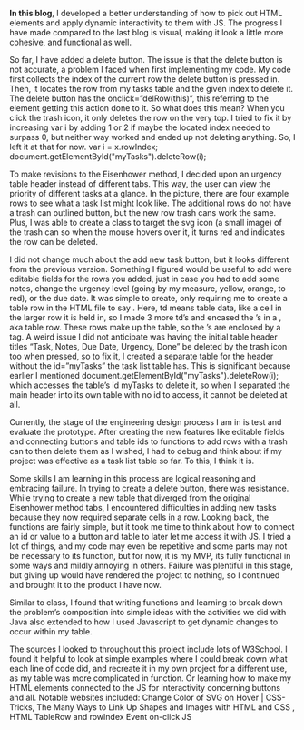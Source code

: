 
**In this blog**, I developed a better understanding of how to pick out HTML elements and apply dynamic interactivity to them with JS. The progress I have made compared to the last blog is visual, making it look a little more cohesive, and functional as well.

So far, I have added a delete button. The issue is that the delete button is not accurate, a problem I faced when first implementing my code. My code first collects the index of the current row the delete button is pressed in. Then, it locates the row from my tasks table and the given index to delete it. The delete button has the onclick=”delRow(this)”, this referring to the element getting this action done to it. So what does this mean? When you click the trash icon, it only deletes the row on the very top. I tried to fix it by increasing var i by adding 1 or 2 if maybe the located index needed to surpass 0, but neither way worked and ended up not deleting anything. So, I left it at that for now.
 var i = x.rowIndex;
  document.getElementById("myTasks").deleteRow(i);

To make revisions to the Eisenhower method, I decided upon an urgency table header instead of different tabs. This way, the user can view the priority of different tasks at a glance.
In the picture, there are four example rows to see what a task list might look like. The additional rows do not have a trash can outlined button, but the new row trash cans work the same. Plus, I was able to create a class to target the svg icon (a small image) of the trash can so when the mouse hovers over it, it turns red and indicates the row can be deleted.  

I did not change much about the add new task button, but it looks different from the previous version. Something I figured would be useful to add were editable fields for the rows you added, just in case you had to add some notes, change the urgency level (going by my measure, yellow, orange, to red), or the due date. It was simple to create, only requiring me to create a table row in the HTML file to say  <td contenteditable='true'></td>. Here, td means table data, like a cell in the larger row it is held in, so I made 3 more td’s and encased the <td>’s in a <tr>, aka table row. These rows make up the table, so the <tr>’s are enclosed by a <table> tag. A weird issue I did not anticipate was having the initial table header titles “Task, Notes, Due Date, Urgency, Done” be deleted by the trash icon too when pressed, so to fix it, I created a separate table for the header without the id=”myTasks” the task list table has. This is significant because earlier I mentioned   document.getElementById("myTasks").deleteRow(i); which accesses the table’s id myTasks to delete it, so when I separated the main header into its own table with no id to access, it cannot be deleted at all.

Currently, the stage of the engineering design process I am in is test and evaluate the prototype. After creating the new features like editable fields and connecting buttons and table ids to functions to add rows with a trash can to then delete them as I wished, I had to debug and think about if my project was effective as a task list table so far. To this, I think it is.

Some skills I am learning in this process are logical reasoning and embracing failure. In trying to create a delete button, there was resistance. While trying to create a new table that diverged from the original Eisenhower method tabs, I encountered difficulties in adding new tasks because they now required separate cells in a row. Looking back, the functions are fairly simple, but it took me time to think about how to connect an id or value to a button and table to later let me access it with JS. I tried a lot of things, and my code may even be repetitive and some parts may not be necessary to its function, but for now, it is my MVP, its fully functional in some ways and mildly annoying in others. Failure was plentiful in this stage, but giving up would have rendered the project to nothing, so I continued and brought it to the product I have now.

Similar to class, I found that writing functions and learning to break down the problem’s composition into simple ideas with the activities we did with Java also extended to how I used Javascript to get dynamic changes to occur within my table.

The sources I looked to throughout this project include lots of W3School. I found it helpful to look at simple examples where I could break down what each line of code did, and recreate it in my own project for a different use, as my table was more complicated in function. Or learning how to make my HTML elements connected to the JS for interactivity concerning buttons and all. Notable websites included: Change Color of SVG on Hover | CSS-Tricks, The Many Ways to Link Up Shapes and Images with HTML and CSS , HTML TableRow and rowIndex Event on-click JS 
